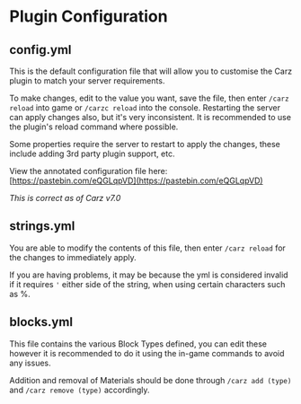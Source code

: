 Plugin Configuration
======

## config.yml

This is the default configuration file that will allow you to customise the Carz plugin to match your server requirements.

To make changes, edit to the value you want, save the file, then enter `/carz reload` into game or `/carzc reload` into the console. Restarting the server can apply changes also, but it's very inconsistent. It is recommended to use the plugin's reload command where possible.

Some properties require the server to restart to apply the changes, these include adding 3rd party plugin support, etc.

View the annotated configuration file here: [https://pastebin.com/eQGLqpVD](https://pastebin.com/eQGLqpVD)

_This is correct as of Carz v7.0_

## strings.yml

You are able to modify the contents of this file, then enter `/carz reload` for the changes to immediately apply.

If you are having problems, it may be because the yml is considered invalid if it requires `'` either side of the string, when using certain characters such as %.

## blocks.yml

This file contains the various Block Types defined, you can edit these however it is recommended to do it using the in-game commands to avoid any issues.

Addition and removal of Materials should be done through `/carz add (type)` and `/carz remove (type)` accordingly.
